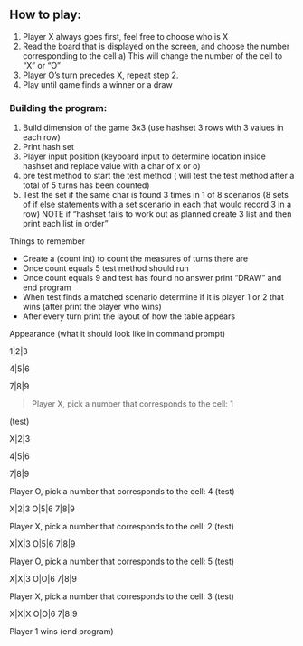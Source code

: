 ## How to play:

1)	Player X always goes first, feel free to choose who is X
2)	Read the board that is displayed on the screen, and choose the number corresponding to the cell
  a)	This will change the number of the cell to “X” or “O”
3)	Player O’s turn precedes X, repeat step 2.
4)	Play until game finds a winner or a draw

### Building the program:
1.	Build dimension of the game 3x3 (use hashset 3 rows with 3 values in each row)
2.	Print hash set 
3.	Player input position (keyboard input to determine location inside hashset and replace value with a char of x or o) 
4.	pre test method to start the test method ( will test the test method after a total of 5 turns has been counted)
5.	Test the set if the same char is found 3 times in 1 of 8 scenarios (8 sets of if else statements with a set scenario in each that would record 3 in a row) 
NOTE if “hashset fails to work out as planned create 3 list and then print each list in order”

Things to remember
-	Create a (count int) to count the measures of turns there are
-	Once count equals 5 test method should run
-	Once count equals 9 and test has found no answer print “DRAW” and end program
-	When test finds a matched scenario determine if it is player 1 or 2 that wins (after print the player who wins)
-	After every turn print the layout of how the table appears

Appearance (what it should look like in command prompt)

1|2|3

4|5|6

7|8|9

> Player X, pick a number that corresponds to the cell: 1

(test)

X|2|3

4|5|6

7|8|9

Player O, pick a number that corresponds to the cell: 4
(test)

X|2|3
O|5|6
7|8|9

Player X, pick a number that corresponds to the cell: 2
(test)

X|X|3
O|5|6
7|8|9

Player O, pick a number that corresponds to the cell: 5
(test)

X|X|3
O|O|6
7|8|9

Player X, pick a number that corresponds to the cell: 3
(test)

X|X|X
O|O|6
7|8|9

Player 1 wins
(end program)

